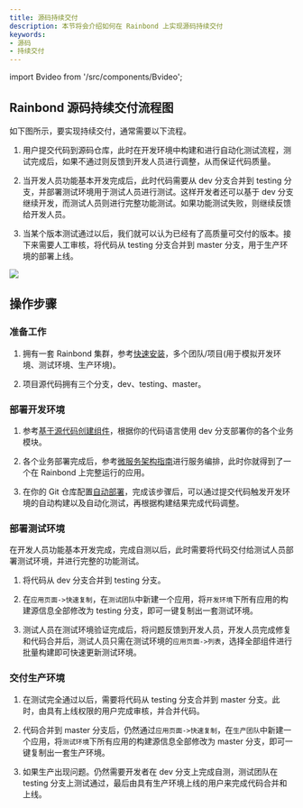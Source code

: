```yaml
---
title: 源码持续交付
description: 本节将会介绍如何在 Rainbond 上实现源码持续交付
keywords:
- 源码
- 持续交付
---
```


import Bvideo from '/src/components/Bvideo';

<Bvideo src="//player.bilibili.com/player.html?aid=436800242&bvid=BV1uj411N7Vy&cid=1005289623&page=2" />

## Rainbond 源码持续交付流程图

如下图所示，要实现持续交付，通常需要以下流程。

1. 用户提交代码到源码仓库，此时在开发环境中构建和进行自动化测试流程，测试完成后，如果不通过则反馈到开发人员进行调整，从而保证代码质量。

2. 当开发人员功能基本开发完成后，此时代码需要从 dev 分支合并到 testing 分支，并部署测试环境用于测试人员进行测试。这样开发者还可以基于 dev 分支继续开发，而测试人员则进行完整功能测试。如果功能测试失败，则继续反馈给开发人员。

3. 当某个版本测试通过以后，我们就可以认为已经有了高质量可交付的版本。接下来需要人工审核，将代码从 testing 分支合并到 master 分支，用于生产环境的部署上线。

<!-- ![source-delivery](https://static.goodrain.com/docs/5.10/delivery/source-delivery.jpg) -->
![](https://static.goodrain.com/docs/5.11/delivery/continuous/source-code/code-delivery.png)

## 操作步骤

### 准备工作

1. 拥有一套 Rainbond 集群，参考[快速安装](/docs/quick-start/quick-install)，多个团队/项目(用于模拟开发环境、测试环境、生产环境)。

2. 项目源代码拥有三个分支，dev、testing、master。

### 部署开发环境

1. 参考[基于源代码创建组件](../../use-manual/component-create/language-support)，根据你的代码语言使用 dev 分支部署你的各个业务模块。

2. 各个业务部署完成后，参考[微服务架构指南](../../micro-service/overview/index.md)进行服务编排，此时你就得到了一个在 Rainbond 上完整运行的应用。

3. 在你的 Git 仓库配置[自动部署](/versioned_docs/version-5.17/devops/app-deploy/gitops.md)，完成该步骤后，可以通过提交代码触发开发环境的自动构建以及自动化测试，再根据构建结果完成代码调整。

### 部署测试环境

在开发人员功能基本开发完成，完成自测以后，此时需要将代码交付给测试人员部署测试环境，并进行完整的功能测试。

1. 将代码从 dev 分支合并到 testing 分支。

2. 在`应用页面->快速复制`，在`测试团队`中新建一个应用，将`开发环境`下所有应用的构建源信息全部修改为 testing 分支，即可一键复制出一套测试环境。

3. 测试人员在测试环境验证完成后，将问题反馈到开发人员，开发人员完成修复和代码合并后，测试人员只需在测试环境的`应用页面->列表`，选择全部组件进行批量构建即可快速更新测试环境。

### 交付生产环境

1. 在测试完全通过以后，需要将代码从 testing 分支合并到 master 分支。此时，由具有上线权限的用户完成审核，并合并代码。

2. 代码合并到 master 分支后，仍然通过`应用页面->快速复制`，在`生产团队`中新建一个应用，将`测试环境`下所有应用的构建源信息全部修改为 master 分支，即可一键复制出一套生产环境。

3. 如果生产出现问题。仍然需要开发者在 dev 分支上完成自测，测试团队在 testing 分支上测试通过，最后由具有生产环境上线的用户来完成代码合并和上线。

